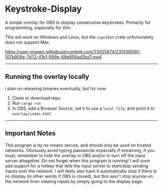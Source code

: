 # Keystroke-Display
A simple overlay for OBS to display consecutive keystrokes. Primarily for programming, especially for Vim.

This will work on Windows and Linux, but the `inputbot` crate unfortunately does not support Mac.

https://user-images.githubusercontent.com/23005874/231338090-107b908e-7d72-41b1-999e-68e858ad2bd7.mp4

---
## Running the overlay locally
I plan on releasing binaries eventually, but for now:

1. Clone or download repo
2. Run `cargo run`
3. In OBS, add a Browser Source, set it to use a `local file`, and point it to `overlay/index.html`

---
## Important Notes
This program is by no means secure, and should only be used on trusted networks. Obviously avoid typing passwords especially if streaming, if you must, remember to hide the overlay in OBS and/or to turn off the input server altogether. Do not forget when this program is running! I will soon add support for a hotkey that tells the input server to start/stop sending inputs over the network. I will likely also have it automatically stop if there is no display (in other words if OBS is closed), but this won't stop anyone on the network from viewing inputs by simply going to the display page.
